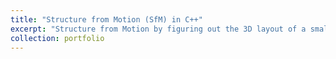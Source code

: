 ```yaml
---
title: "Structure from Motion (SfM) in C++"
excerpt: "Structure from Motion by figuring out the 3D layout of a small scene through a series of smartphone images.<br/><img src='/images/feature_extraction.png'>"
collection: portfolio
---
```


